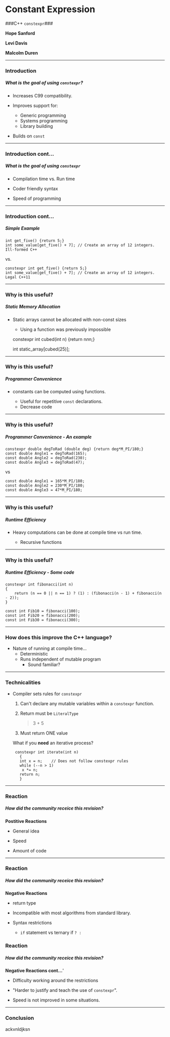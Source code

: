 Constant Expression
=====================

###C++  `constexpr`###

**Hope Sanford**

**Levi Davis**

**Malcolm Duren**



---
### Introduction ###

##### What is the goal of using `constexpr`? #####


 - Increases C99 compatibility. 

 - Improves support for: 
 	
 	- Generic programming 
 	- Systems programming 
	- Library building

 - Builds on `const`

 ---

### Introduction cont...  ###

##### What is the goal of using `constexpr` #####

 - Compilation time vs. Run time

 - Coder friendly syntax

 - Speed of programming


---

### Introduction cont...  ###

##### Simple Example #####
	
	int get_five() {return 5;}
 	int some_value[get_five() + 7]; // Create an array of 12 integers. Ill-formed C++

vs.

	constexpr int get_five() {return 5;}
 	int some_value[get_five() + 7]; // Create an array of 12 integers. Legal C++11


---
### Why is this useful? ###

##### Static Memory Allocation #####

 - Static arrays cannot be allocated with non-const sizes
 	- Using a function was previously impossible


	constexpr int cubed(int n) {return n*n*n;}
	
	int static_array[cubed(25)];


---
### Why is this useful? ###

##### Programmer Convenience #####

 - constants can be computed using functions.

	- Useful for repetitive `const` declarations.
	- Decrease code 

---
### Why is this useful? ###

##### Programmer Convenience - An example #####

	constexpr double degToRad (double deg) {return deg*M_PI/180;}
	const double Angle1 = degToRad(165);
	const double Angle2 = degToRad(230);
	const double Angle3 = degToRad(47);

vs

	const double Angle1 = 165*M_PI/180;
	const double Angle2 = 230*M_PI/180;
	const double Angle3 = 47*M_PI/180;


---
### Why is this useful? ###

##### Runtime Efficiency #####

 - Heavy computations can be done at compile time vs run time.
	
	- Recursive functions
		


---
### Why is this useful? ###

##### Runtime Efficiency - Some code #####

	constexpr int fibonacci(int n)
	{
		return (n == 0 || n == 1) ? (1) : (fibonacci(n - 1) + fibonacci(n - 2));
	}
	
	const int Fib10 = fibonacci(100);
	const int Fib20 = fibonacci(200);
	const int Fib30 = fibonacci(300);


---
### How does this improve the C++ language? ###

 - Nature of running at compile time...
	- Deterministic
	- Runs independent of mutable program
		- Sound familiar?
	
---

### Technicalities ###

 - Compiler sets rules for `constexpr`
	
 	1. Can't declare any mutable variables within a `constexpr` function.
 	
	2. Return must be `LiteralType`
		
		> 3 + 5

		> 
			
	
	3. Must return ONE value
	

	What if you **need** an iterative process?
 		

		constexpr int iterate(int n) 
  	 	  {
     	  int x = n;    // Does not follow constexpr rules
     	  while (--n > 1)
	 	   x *= n;
          return n;
   	 	  }


---

### Reaction ###

##### How did the community receice this revision? #####
	 
	 
**Postitive Reactions**

 - General idea
 
 - Speed

 - Amount of code

---

### Reaction ###

##### How did the community receice this revision? #####

**Negative Reactions**

 - return type

 - Incompatible with most algorithms from standard library.

 - Syntax restrictions
 	- `if` statement vs ternary if `? :`



### Reaction ###

##### How did the community receice this revision? #####

**Negative Reactions cont...**'


 - Difficulty working around the restrictions

 - "Harder to justify and teach the use of `constexpr`".

 - Speed is not improved in some situations.

---


### Conclusion ###
ackvnldjksn
##### 


